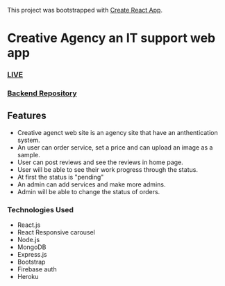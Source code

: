 This project was bootstrapped with [Create React App](https://github.com/facebook/create-react-app).

# Creative Agency an IT support web app
### [LIVE](https://creative-agency-13e91.web.app/)
### [Backend Repository](https://github.com/azizul016/creative-agency-sarver)

## Features
- Creative agenct web site is an agency site that have an anthentication system.
- An user can order service,  set a price and can upload an image as a sample.
- User can post reviews and see the reviews in home page.
- User will be able to see their work progress through the status.
- At first the status is "pending"
- An admin can add services and make more admins.
- Admin will be able to change the status of orders.


### Technologies Used 
- React.js
- React Responsive carousel
- Node.js
- MongoDB
- Express.js
- Bootstrap
- Firebase auth
- Heroku


